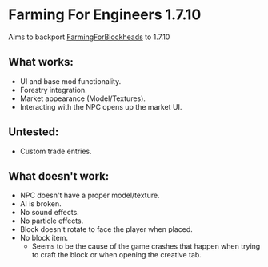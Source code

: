 # Farming For Engineers 1.7.10

Aims to backport [FarmingForBlockheads](https://www.curseforge.com/minecraft/mc-mods/farming-for-blockheads) to 1.7.10


## What works:
- UI and base mod functionality.
- Forestry integration.
- Market appearance (Model/Textures).
- Interacting with the NPC opens up the market UI.

## Untested:
- Custom trade entries.

## What doesn't work:
- NPC doesn't have a proper model/texture.
- AI is broken.
- No sound effects.
- No particle effects.
- Block doesn't rotate to face the player when placed.
- No block item.
  - Seems to be the cause of the game crashes that happen when trying to craft the block or when opening the creative tab.
